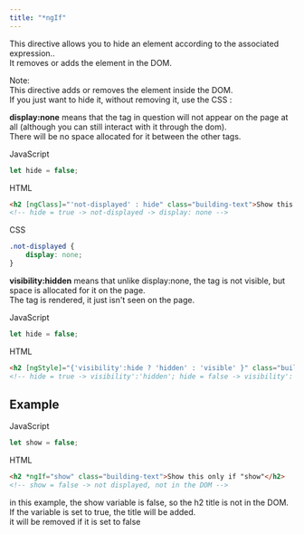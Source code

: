 ```yaml
---
title: "*ngIf"
---
```


This directive allows you to hide an element according to the associated expression..<br/>
It removes or adds the element in the DOM.

Note:<br/>
This directive adds or removes the element inside the DOM.<br/>
If you just want to hide it, without removing it, use the CSS :

**display:none** means that the tag in question will not appear on the page at all (although you can still interact with it through the dom).<br/>There will be no space allocated for it between the other tags.

JavaScript
```javascript
let hide = false;
```

HTML
```html
<h2 [ngClass]="'not-displayed' : hide" class="building-text">Show this only if "show"</h2>
<!-- hide = true -> not-displayed -> display: none -->
```

CSS
```CSS
.not-displayed {
    display: none;
}
```

**visibility:hidden** means that unlike display:none, the tag is not visible, but space is allocated for it on the page.<br/> The tag is rendered, it just isn't seen on the page.

JavaScript
```javascript
let hide = false;
```

HTML
```html
<h2 [ngStyle]="{'visibility':hide ? 'hidden' : 'visible' }" class="building-text">Show this only if "show"</h2>
<!-- hide = true -> visibility':'hidden'; hide = false -> visibility':'visible' -->
```

## Example

JavaScript
```javascript
let show = false;
```

HTML
```html
<h2 *ngIf="show" class="building-text">Show this only if "show"</h2>
<!-- show = false -> not displayed, not in the DOM -->
```

in this example, the show variable is false, so the h2 title is not in the DOM.<br/>
If the variable is set to true, the title will be added.<br/>
it will be removed if it is set to false
